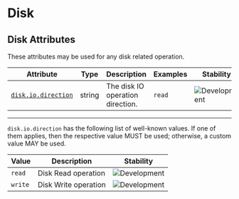 <!-- NOTE: THIS FILE IS AUTOGENERATED. DO NOT EDIT BY HAND. -->
<!-- see templates/registry/markdown/attribute_namespace.md.j2 -->

# Disk

## Disk Attributes

These attributes may be used for any disk related operation.

| Attribute | Type | Description | Examples | Stability |
|---|---|---|---|---|
| <a id="disk-io-direction" href="#disk-io-direction">`disk.io.direction`</a> | string | The disk IO operation direction. | `read` | ![Development](https://img.shields.io/badge/-development-blue) |

---

`disk.io.direction` has the following list of well-known values. If one of them applies, then the respective value MUST be used; otherwise, a custom value MAY be used.

| Value  | Description | Stability |
|---|---|---|
| `read` | Disk Read operation | ![Development](https://img.shields.io/badge/-development-blue) |
| `write` | Disk Write operation | ![Development](https://img.shields.io/badge/-development-blue) |
